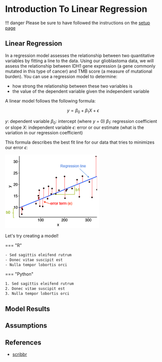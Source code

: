 # Introduction To Linear Regression

!!! danger
    Please be sure to have followed the instructions on the [setup page](setup.md)
    
## Linear Regression

In a regression model assesses the relationship between two quantitative variables by fitting a line to the data. 
Using our glioblastoma data, we will assess the relationship between IDH1 gene expression (a gene commonly mutated in this type of cancer) 
and TMB score (a measure of mutational burden). You can use a regression model to determine:

- how strong the relationship between these two variables is
- the value of the dependent variable given the independent variable

A linear model follows the following formula:

$$ 
y = \beta_0 + \beta_1 X + \epsilon
$$

$y$: dependent variable
$\beta_0$: intercept (where $y$ = 0)
$\beta_1$: regression coefficient or slope
$X$: independent variable
$\epsilon$: error or our estimate (what is the variation in our regression coefficient)

This formula describes the best fit line for our data that tries to minimizes our error $\epsilon$:

![](images/linear-regression-demo.png)

Let's try creating a model!

=== "R"

    - Sed sagittis eleifend rutrum
    - Donec vitae suscipit est
    - Nulla tempor lobortis orci

=== "Python"

    1. Sed sagittis eleifend rutrum
    2. Donec vitae suscipit est
    3. Nulla tempor lobortis orci

## Model Results

## Assumptions

## References

- [scribbr](https://www.scribbr.com/statistics/simple-linear-regression/)
